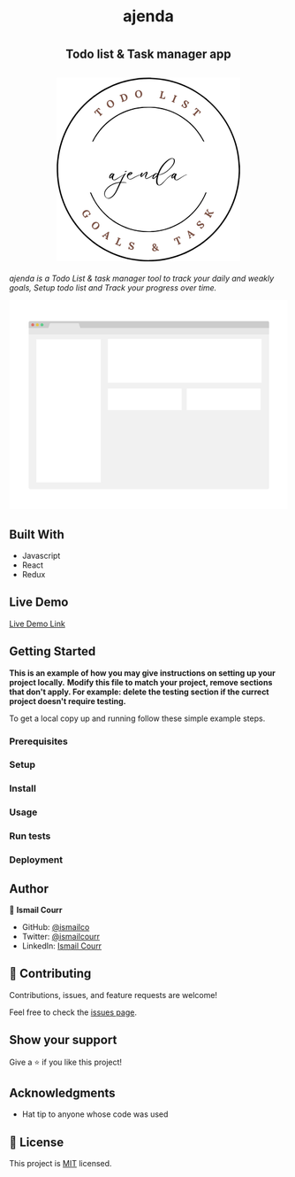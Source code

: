<center>
<h1>ajenda<h1>
<h2>Todo list & Task manager app<h2>
<img src="./client/public/logo1.png" alt="ajenda app" />
</center>
<p><i>ajenda is a Todo List & task manager tool to track your daily and weakly goals, Setup todo list and Track your progress over time.</i></p>
<img src="./client/public/screenshot.png" alt="ajenda app screenshout" />

## Built With

- Javascript
- React
- Redux

## Live Demo

[Live Demo Link](https://livedemo.com)


## Getting Started

**This is an example of how you may give instructions on setting up your project locally.**
**Modify this file to match your project, remove sections that don't apply. For example: delete the testing section if the currect project doesn't require testing.**


To get a local copy up and running follow these simple example steps.

### Prerequisites

### Setup

### Install

### Usage

### Run tests

### Deployment

## Author

👤 **Ismail Courr**

- GitHub: [@ismailco](https://github.com/ismailco)
- Twitter: [@ismailcourr](https://twitter.com/ismailcourr)
- LinkedIn: [Ismail Courr](https://linkedin.com/in/ismailcourr)

## 🤝 Contributing

Contributions, issues, and feature requests are welcome!

Feel free to check the [issues page](../../issues/).

## Show your support

Give a ⭐️ if you like this project!

## Acknowledgments

- Hat tip to anyone whose code was used

## 📝 License

This project is [MIT](../LICENSE) licensed.

